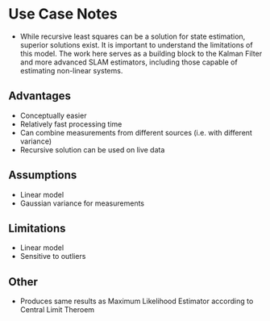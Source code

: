 # Use Case Notes
- While recursive least squares can be a solution for state estimation, superior solutions exist. It is important to understand the limitations of this model. The work here serves as a building block to the Kalman Filter and more advanced SLAM estimators, including those capable of estimating non-linear systems. 

## Advantages
- Conceptually easier
- Relatively fast processing time
- Can combine measurements from different sources (i.e. with different variance)
- Recursive solution can be used on live data

## Assumptions
- Linear model
- Gaussian variance for measurements

## Limitations
- Linear model
- Sensitive to outliers

## Other
- Produces same results as Maximum Likelihood Estimator according to Central Limit Theroem
